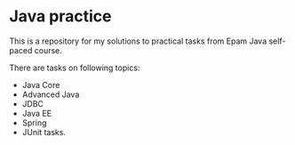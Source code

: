 # Java practice

This is a repository for my solutions to practical tasks from Epam Java self-paced course.

There are tasks on following topics: 

- Java Core
- Advanced Java
- JDBC
- Java EE
- Spring
- JUnit tasks. 
